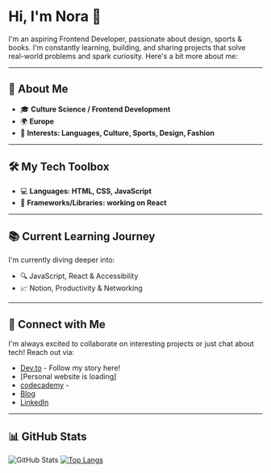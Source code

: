 # Hi, I'm Nora 👋

I'm an aspiring Frontend Developer, passionate about design, sports & books. I'm constantly learning, building, and sharing projects that solve real-world problems and spark curiosity. 
Here's a bit more about me:

---

## 🌟 About Me
- 🎓 **Culture Science / Frontend Development**
- 🌍 **Europe** 
- 🎯 **Interests: Languages, Culture, Sports, Design, Fashion**

---

## 🛠 My Tech Toolbox
- 💻 **Languages: HTML, CSS, JavaScript**
- 🧰 **Frameworks/Libraries: working on React**

---

## 📚 Current Learning Journey
I'm currently diving deeper into:
- 🔍 JavaScript, React & Accessibility 
- 📈 Notion, Productivity & Networking

---

## 🤝 Connect with Me
I'm always excited to collaborate on interesting projects or just chat about tech! Reach out via:

- [Dev.to](https://dev.to/zofienora) - Follow my story here!
- [Personal website is loading]
- [codecademy](https://www.codecademy.com/profiles/zofienora) -
- [Blog](https://noracodes.hashnode.dev)
- [LinkedIn](https://www.linkedin.com/feed/)

---

## 📊 GitHub Stats
![GitHub Stats](https://github-readme-stats.vercel.app/api?username=zofienora&show_icons=true&theme=radical)
[![Top Langs](https://github-readme-stats.vercel.app/api/top-langs/?username=zofienora&layout=compact&theme=radical)](https://github.com/anuraghazra/github-readme-stats)

